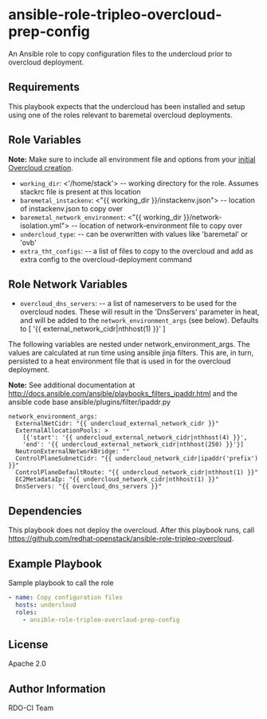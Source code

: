 ansible-role-tripleo-overcloud-prep-config
==========================================

An Ansible role to copy configuration files to the undercloud prior to
overcloud deployment.

Requirements
------------

This  playbook expects that the undercloud has been installed and setup using
one of the roles relevant to baremetal overcloud deployments.

Role Variables
--------------

**Note:** Make sure to include all environment file and options from your
[initial Overcloud creation](https://access.redhat.com/documentation/en-US/Red_Hat_Enterprise_Linux_OpenStack_Platform/7/html/Director_Installation_and_Usage/sect-Scaling_the_Overcloud.html).

- `working_dir`: <'/home/stack'> -- working directory for the role. Assumes
  stackrc file is present at this location
- `baremetal_instackenv`: <"{{ working_dir }}/instackenv.json"> -- location of
  instackenv.json to copy over
- `baremetal_network_environment`: <"{{ working_dir }}/network-isolation.yml">
  -- location of network-environment file to copy over
- `undercloud_type`: <virtual> -- can be overwritten with values like
  'baremetal' or 'ovb'
- `extra_tht_configs`: -- a list of files to copy to the overcloud and add as
  extra config to the overcloud-deployment command

Role Network Variables
----------------------
- `overcloud_dns_servers`: -- a list of nameservers to be used for the
  overcloud nodes. These will result in the 'DnsServers' parameter in heat, and
  will be added to the `network_environment_args` (see below). Defaults to
  [ '{{ external_network_cidr|nthhost(1) }}' ]

The following variables are nested under network_environment_args.  The values
are calculated at run time using ansible jinja filters. This are, in turn,
persisted to a heat environment file that is used in for the overcloud
deployment.

**Note:** See additional documentation at http://docs.ansible.com/ansible/playbooks_filters_ipaddr.html and
the ansible code base ansible/plugins/filter/ipaddr.py

```
network_environment_args:
  ExternalNetCidr: "{{ undercloud_external_network_cidr }}"
  ExternalAllocationPools: >
    [{'start': '{{ undercloud_external_network_cidr|nthhost(4) }}',
    'end': '{{ undercloud_external_network_cidr|nthhost(250) }}'}]
  NeutronExternalNetworkBridge: ""
  ControlPlaneSubnetCidr: "{{ undercloud_network_cidr|ipaddr('prefix') }}"
  ControlPlaneDefaultRoute: "{{ undercloud_network_cidr|nthhost(1) }}"
  EC2MetadataIp: "{{ undercloud_network_cidr|nthhost(1) }}"
  DnsServers: "{{ overcloud_dns_servers }}"

```

Dependencies
------------

This playbook does not deploy the overcloud. After this playbook runs, call
https://github.com/redhat-openstack/ansible-role-tripleo-overcloud.

Example Playbook
----------------

Sample playbook to call the role

```yaml
- name: Copy configuration files
  hosts: undercloud
  roles:
    - ansible-role-tripleo-overcloud-prep-config
```

License
-------

Apache 2.0

Author Information
------------------

RDO-CI Team
